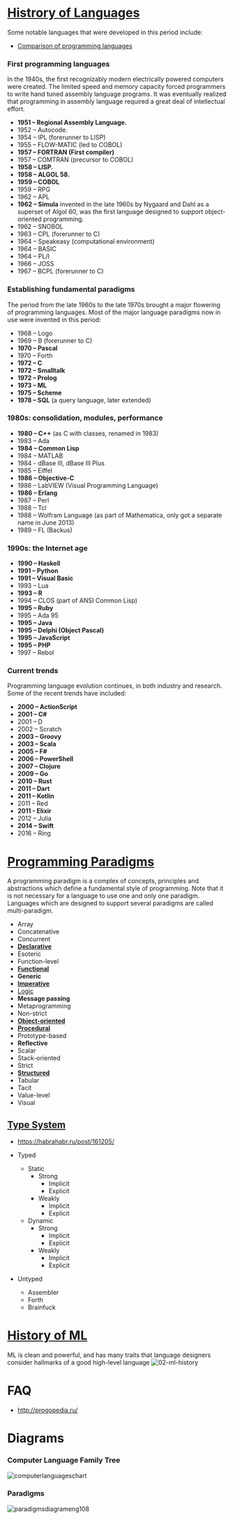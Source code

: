# [Histrory of Languages](https://en.wikipedia.org/wiki/History_of_programming_languages)
Some notable languages that were developed in this period include:
- [Comparison of programming languages](https://ru.wikipedia.org/wiki/%D0%A1%D1%80%D0%B0%D0%B2%D0%BD%D0%B5%D0%BD%D0%B8%D0%B5_%D1%8F%D0%B7%D1%8B%D0%BA%D0%BE%D0%B2_%D0%BF%D1%80%D0%BE%D0%B3%D1%80%D0%B0%D0%BC%D0%BC%D0%B8%D1%80%D0%BE%D0%B2%D0%B0%D0%BD%D0%B8%D1%8F)

### First programming languages
In the 1940s, the first recognizably modern electrically powered computers were created. The limited speed and memory capacity forced programmers to write hand tuned assembly language programs. It was eventually realized that programming in assembly language required a great deal of intellectual effort.

  - **1951 – Regional Assembly Language.**
  - 1952 – Autocode.
  - 1954 – IPL (forerunner to LISP)
  - 1955 – FLOW-MATIC (led to COBOL)
  - **1957 – FORTRAN (First compiler)**
  - 1957 – COMTRAN (precursor to COBOL)
  - **1958 – LISP.**
  - **1958 – ALGOL 58.**
  - **1959 – COBOL**           
  - 1959 – RPG
  - 1962 – APL
  - **1962 – Simula**
    invented in the late 1960s by Nygaard and Dahl as a superset of Algol 60, was the first language designed to support object-oriented programming.
  - 1962 – SNOBOL
  - 1963 – CPL (forerunner to C)
  - 1964 – Speakeasy (computational environment)
  - 1964 – BASIC
  - 1964 – PL/I
  - 1966 – JOSS
  - 1967 – BCPL (forerunner to C)
  
### Establishing fundamental paradigms  
The period from the late 1960s to the late 1970s brought a major flowering of programming languages. Most of the major language paradigms now in use were invented in this period:

- 1968 – Logo
- 1969 – B (forerunner to C)
- **1970 – Pascal**
- 1970 – Forth
- **1972 – C**
- **1972 – Smalltalk**
- **1972 – Prolog**
- **1973 – ML**
- **1975 – Scheme**
- **1978 – SQL** (a query language, later extended)

### 1980s: consolidation, modules, performance
- **1980 – C++** (as C with classes, renamed in 1983)
- 1983 – Ada
- **1984 – Common Lisp**
- 1984 – MATLAB
- 1984 - dBase III, dBase III Plus
- 1985 – Eiffel
- **1986 – Objective-C**         
- 1986 – LabVIEW (Visual Programming Language)
- **1986 – Erlang**
- 1987 – Perl
- 1988 – Tcl
- 1988 – Wolfram Language (as part of Mathematica, only got a separate name in June 2013)
- 1989 – FL (Backus)   

### 1990s: the Internet age
- **1990 – Haskell**
- **1991 – Python**
- **1991 – Visual Basic**
- 1993 – Lua
- **1993 – R**
- 1994 – CLOS (part of ANSI Common Lisp)
- **1995 – Ruby**
- 1995 – Ada 95                                                    
- **1995 – Java**
- **1995 – Delphi (Object Pascal)**
- **1995 – JavaScript**
- **1995 – PHP**
- 1997 – Rebol

### Current trends
Programming language evolution continues, in both industry and research. Some of the recent trends have included:

- **2000 – ActionScript**
- **2001 – C#**
- 2001 – D
- 2002 – Scratch
- **2003 – Groovy**
- **2003 – Scala**
- **2005 – F#**
- **2006 – PowerShell**
- **2007 – Clojure**
- **2009 – Go**
- **2010 – Rust**
- **2011 – Dart**
- **2011 – Kotlin**
- 2011 – Red
- **2011 - Elixir**
- 2012 – Julia
- **2014 – Swift**
- 2016 – Ring


# [Programming Paradigms](https://en.wikipedia.org/wiki/Programming_paradigm)

A programming paradigm is a complex of concepts, principles and abstractions which define a fundamental style of programming.
Note that it is not necessary for a language to use one and only one paradigm. Languages which are designed to support several paradigms are called multi-paradigm.

- Array
- Concatenative
- Concurrent
- **[Declarative](https://en.wikipedia.org/wiki/Declarative_programming)**
- Esoteric
- Function-level
- **[Functional](https://en.wikipedia.org/wiki/Functional_programming)**
- **Generic**
- **[Imperative](https://en.wikipedia.org/wiki/Imperative_programming)**
- [Logic](https://en.wikipedia.org/wiki/Logic_programming)
- **Message passing**
- Metaprogramming
- Non-strict
- **[Object-oriented](https://en.wikipedia.org/wiki/Object-oriented_programming)**
- **[Procedural](https://en.wikipedia.org/wiki/Procedural_programming)**
- Prototype-based
- **Reflective**
- Scalar
- Stack-oriented
- Strict
- **[Structured](https://en.wikipedia.org/wiki/Structured_programming)**
- Tabular
- Tacit
- Value-level
- Visual

## [Type System](https://en.wikipedia.org/wiki/Type_system)

- https://habrahabr.ru/post/161205/

- Typed
  - Static
    - Strong
      - Implicit
      - Explicit
    - Weakly
      - Implicit
      - Explicit
  - Dynamic
    - Strong
      - Implicit
      - Explicit
    - Weakly
      - Implicit
      - Explicit
- Untyped
  - Assembler
  - Forth
  - Brainfuck

# [History of ML](https://courses.cs.washington.edu/courses/cse341/04wi/lectures/02-ml-intro.html)
ML is clean and powerful, and has many traits that language designers consider hallmarks of a good high-level language
![02-ml-history](https://user-images.githubusercontent.com/8178412/36527608-ce78c5e4-17cb-11e8-9866-15fee4c5466e.png)

# FAQ
- http://progopedia.ru/

# Diagrams

### Computer Language Family Tree
![computerlanguageschart](https://user-images.githubusercontent.com/8178412/36428425-4922e43c-1669-11e8-8023-50ef0d0a74b7.png)

### Paradigms
![paradigmsdiagrameng108](https://user-images.githubusercontent.com/8178412/36428741-2ced3064-166a-11e8-8c33-a3ec14a73770.jpg)
